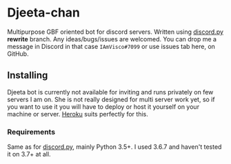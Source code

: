 # Djeeta-chan
Multipurpose GBF oriented bot for discord servers. Written using [discord.py](https://github.com/Rapptz/discord.py/tree/rewrite)  **rewrite** branch. Any ideas/bugs/issues are welcomed. You can drop me a message in Discord in that case `IAmVisco#7099` or use issues tab here, on GitHub.

## Installing
Djeeta bot is currently not available for inviting and runs privately on few servers I am on. She is not really designed for multi server work yet, so if you want to use it you will have to deploy or host it yourself on your machine or server. [Heroku](heroku.com) suits perfectly for this.

### Requirements
Same as for [discord.py](https://github.com/Rapptz/discord.py), mainly Python 3.5+. I used 3.6.7 and haven't tested it on 3.7+ at all.
